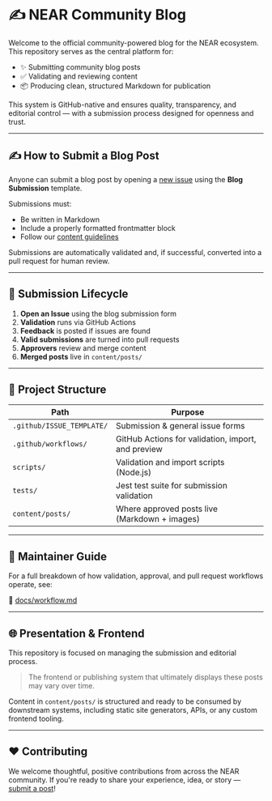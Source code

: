 # ✍️ NEAR Community Blog

Welcome to the official community-powered blog for the NEAR ecosystem. This repository serves as the central platform for:

- ✨ Submitting community blog posts
- ✅ Validating and reviewing content
- 📦 Producing clean, structured Markdown for publication

This system is GitHub-native and ensures quality, transparency, and editorial control — with a submission process designed for openness and trust.

---

## ✍️ How to Submit a Blog Post

Anyone can submit a blog post by opening a [new issue](../../issues/new/choose) using the **Blog Submission** template.

Submissions must:
- Be written in Markdown
- Include a properly formatted frontmatter block
- Follow our [content guidelines](docs/workflow.md)

Submissions are automatically validated and, if successful, converted into a pull request for human review.

---

## 🔁 Submission Lifecycle

1. **Open an Issue** using the blog submission form
2. **Validation** runs via GitHub Actions
3. **Feedback** is posted if issues are found
4. **Valid submissions** are turned into pull requests
5. **Approvers** review and merge content
6. **Merged posts** live in `content/posts/`

---

## 🧠 Project Structure

| Path                          | Purpose |
|-------------------------------|---------|
| `.github/ISSUE_TEMPLATE/`     | Submission & general issue forms |
| `.github/workflows/`          | GitHub Actions for validation, import, and preview |
| `scripts/`                    | Validation and import scripts (Node.js) |
| `tests/`                      | Jest test suite for submission validation |
| `content/posts/`              | Where approved posts live (Markdown + images) |

---

## 🧪 Maintainer Guide

For a full breakdown of how validation, approval, and pull request workflows operate, see:

📘 [docs/workflow.md](docs/workflow.md)

---

## 🌐 Presentation & Frontend

This repository is focused on managing the submission and editorial process.

> The frontend or publishing system that ultimately displays these posts may vary over time.

Content in `content/posts/` is structured and ready to be consumed by downstream systems, including static site generators, APIs, or any custom frontend tooling.

---

## ❤️ Contributing

We welcome thoughtful, positive contributions from across the NEAR community. If you're ready to share your experience, idea, or story — [submit a post](../../issues/new/choose)!
